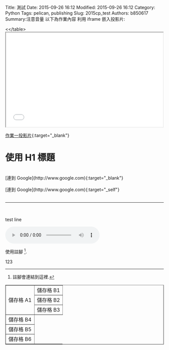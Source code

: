 Title: 測試
Date: 2015-09-26 16:12
Modified: 2015-09-26 16:12
Category: Python
Tags: pelican, publishing
Slug: 2015cp_test
Authors: b850617
Summary:注意音量
以下為作業內容
利用 iframe 嵌入投影片:

<table border=1>
<td rowspan=3 align=center>儲存格 A1</td>
<td>儲存格 B1</td>
<tr>
<td>儲存格 B2</td>
<tr>
<td>儲存格 B3</td>
<tr>
<td>儲存格 B4</td>
<tr>
<td>儲存格 B5</td>
<tr>
<td>儲存格 B6</td>
<&LT/table>


<iframe src="simplest0.html" width="500" height="300"></iframe>

[作業一投影片](simplest0.html){:target="_blank"}

使用 H1 標題
============

<br>
[連到 Google](http://www.google.com){:target="_blank"}
<br>

<br>
[連到 Google](http://www.google.com){:target="_self"}
<br>
<br>
<hr>
<br>
<p>test line </p>

<!DOCTYPE html>
<html>
<head>
<title>蟲師 -  春と嘯く</title>
</head>
<body>
    <audio controls autoplay>
        <source src="https://copy.com/uw3nr4icUyUjbVgm">
    </audio>
</body>
</html>



使用註腳 [^1].


123

[^1]: 註腳會連結到這裡.


